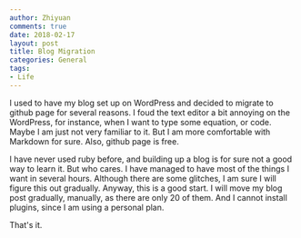 ```yaml
---
author: Zhiyuan
comments: true
date: 2018-02-17
layout: post
title: Blog Migration
categories: General
tags:
- Life
---
```


I used to have my blog set up on WordPress and decided to migrate to github page for several reasons. I foud the text editor a bit annoying on the WordPress, for instance, when I want to type some equation, or code. Maybe I am just not very familiar to it. But I am more comfortable with Markdown for sure. Also, github page is free. 

I have never used ruby before, and building up a blog is for sure not a good way to learn it. But who cares. I have managed to have most of the things I want in several hours. Although there are some glitches, I am sure I will figure this out gradually. Anyway, this is a good start. I will move my blog post gradually, manually, as there are only 20 of them. And I cannot install plugins, since I am using a personal plan.

That's it. 
